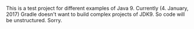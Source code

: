 This is a test project for different examples of Java 9.
Currently (4. January, 2017) Gradle doesn't want to build complex projects of JDK9. So code will be unstructured. Sorry.
